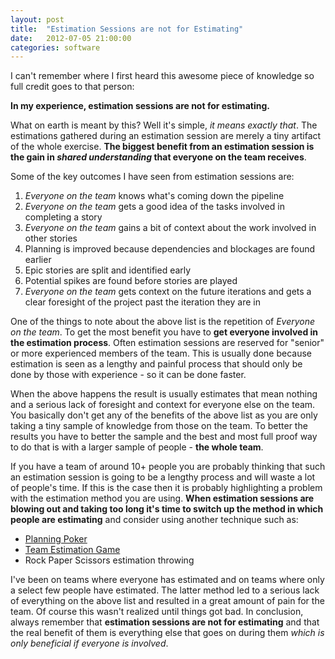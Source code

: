 ```yaml
---
layout: post
title:  "Estimation Sessions are not for Estimating"
date:   2012-07-05 21:00:00
categories: software
---
```


I can't remember where I first heard this awesome piece of knowledge so full credit goes to that person:

**In my experience, estimation sessions are not for estimating.**

What on earth is meant by this? Well it's simple, _it means exactly that_. The estimations gathered during an estimation session are merely a tiny artifact of the whole exercise. **The biggest benefit from an estimation session is the gain in _shared understanding_ that everyone on the team receives**.

Some of the key outcomes I have seen from estimation sessions are:

1.  _Everyone on the team_ knows what's coming down the pipeline
2.  _Everyone on the team_ gets a good idea of the tasks involved in completing a story
3.  _Everyone on the team_ gains a bit of context about the work involved in other stories
4.  Planning is improved because dependencies and blockages are found earlier
5.  Epic stories are split and identified early
6.  Potential spikes are found before stories are played
7.  _Everyone on the team_ gets context on the future iterations and gets a clear foresight of the project past the iteration they are in

One of the things to note about the above list is the repetition of _Everyone on the team_. To get the most benefit you have to **get everyone involved in the estimation process**. Often estimation sessions are reserved for "senior" or more experienced members of the team. This is usually done because estimation is seen as a lengthy and painful process that should only be done by those with experience - so it can be done faster.

When the above happens the result is usually estimates that mean nothing and a serious lack of foresight and context for everyone else on the team. You basically don't get any of the benefits of the above list as you are only taking a tiny sample of knowledge from those on the team. To better the results you have to better the sample and the best and most full proof way to do that is with a larger sample of people - **the whole team**.

If you have a team of around 10+ people you are probably thinking that such an estimation session is going to be a lengthy process  and will waste a lot of people's time. If this is the case then it is probably highlighting a problem with the estimation method you are using. **When estimation sessions are blowing out and taking too long it's time to switch up the method in which people are estimating** and consider using another technique such as:

*   [Planning Poker](http://en.wikipedia.org/wiki/Planning_poker)
*   [Team Estimation Game](http://loveagile.com/planning/team-estimation-game)
*   Rock Paper Scissors estimation throwing 

I've been on teams where everyone has estimated and on teams where only a select few people have estimated. The latter method led to a serious lack of everything on the above list and resulted in a great amount of pain for the team. Of course this wasn't realized until things got bad. In conclusion, always remember that **estimation sessions are not for estimating** and that the real benefit of them is everything else that goes on during them _which is only beneficial if everyone is involved_.